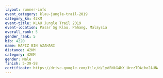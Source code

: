 ```yaml
---
layout: runner-info 
event_category: klau-jungle-trail-2019 
category_km: 42KM 
event-title: KLAU Jungle Trail 2019 
event-location: Pasar Sg Klau, Pahang, Malaysia 
overall_rank: 5
gender_rank: 5
bib: 4220
name: HAFIZ BIN AZAHARI
distance: 42KM
category: 42KM
gender: Male
finish: 5-39-58
certificate: https://drive.google.com/file/d/1ydRNkG4bX_UrrzTOAiho2AUNA7wShfDi/view?usp=sharing
---
```

